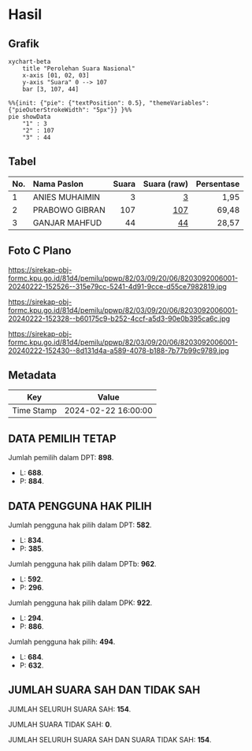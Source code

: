 # Hasil

## Grafik

```mermaid
xychart-beta
    title "Perolehan Suara Nasional"
    x-axis [01, 02, 03]
    y-axis "Suara" 0 --> 107
    bar [3, 107, 44]
```

```mermaid
%%{init: {"pie": {"textPosition": 0.5}, "themeVariables": {"pieOuterStrokeWidth": "5px"}} }%%
pie showData
    "1" : 3
    "2" : 107
    "3" : 44
```

## Tabel

| No. | Nama Paslon    | Suara | Suara (raw) | Persentase |
|:--- |:-------------- | -----:| -----------:| ----------:|
| 1   | ANIES MUHAIMIN | 3     | [3][p-1]    | 1,95       |
| 2   | PRABOWO GIBRAN | 107   | [107][p-2]  | 69,48      |
| 3   | GANJAR MAHFUD  | 44    | [44][p-3]   | 28,57      |


[p-1]: https://github.com/gigit-pemilu/pemilu-2024/blob/main/pilpres/hitung-suara/sub/82-maluku-utara/sub/03-halmahera-utara/sub/09-loloda-utara/sub/2006-kailupa/sub/001-tps/sub/paslon-1.txt
[p-2]: https://github.com/gigit-pemilu/pemilu-2024/blob/main/pilpres/hitung-suara/sub/82-maluku-utara/sub/03-halmahera-utara/sub/09-loloda-utara/sub/2006-kailupa/sub/001-tps/sub/paslon-2.txt
[p-3]: https://github.com/gigit-pemilu/pemilu-2024/blob/main/pilpres/hitung-suara/sub/82-maluku-utara/sub/03-halmahera-utara/sub/09-loloda-utara/sub/2006-kailupa/sub/001-tps/sub/paslon-3.txt

## Foto C Plano

https://sirekap-obj-formc.kpu.go.id/81d4/pemilu/ppwp/82/03/09/20/06/8203092006001-20240222-152526--315e79cc-5241-4d91-9cce-d55ce7982819.jpg

https://sirekap-obj-formc.kpu.go.id/81d4/pemilu/ppwp/82/03/09/20/06/8203092006001-20240222-152328--b60175c9-b252-4ccf-a5d3-90e0b395ca6c.jpg

https://sirekap-obj-formc.kpu.go.id/81d4/pemilu/ppwp/82/03/09/20/06/8203092006001-20240222-152430--8d131d4a-a589-4078-b188-7b77b99c9789.jpg


## Metadata

| Key        | Value               |
| ---------- | ------------------- |
| Time Stamp | 2024-02-22 16:00:00 |


## DATA PEMILIH TETAP

Jumlah pemilih dalam DPT: **898**.
 * L: **688**.
 * P: **884**.

## DATA PENGGUNA HAK PILIH

Jumlah pengguna hak pilih dalam DPT: **582**.
 * L: **834**.
 * P: **385**.

Jumlah pengguna hak pilih dalam DPTb: **962**.
 * L: **592**.
 * P: **296**.

Jumlah pengguna hak pilih dalam DPK: **922**.
 * L: **294**.
 * P: **886**.

Jumlah pengguna hak pilih: **494**.
 * L: **684**.
 * P: **632**.

## JUMLAH SUARA SAH DAN TIDAK SAH

JUMLAH SELURUH SUARA SAH: **154**.

JUMLAH SUARA TIDAK SAH: **0**.

JUMLAH SELURUH SUARA SAH DAN SUARA TIDAK SAH: **154**.


